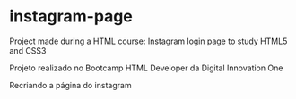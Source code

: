 # instagram-page
 Project made during a HTML course: Instagram login page to study HTML5 and CSS3
 
 Projeto realizado no Bootcamp HTML Developer da Digital Innovation One
 
 Recriando a página do instagram
